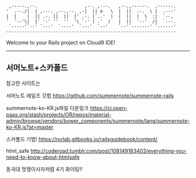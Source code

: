 
     ,-----.,--.                  ,--. ,---.   ,--.,------.  ,------.
    '  .--./|  | ,---. ,--.,--. ,-|  || o   \  |  ||  .-.  \ |  .---'
    |  |    |  || .-. ||  ||  |' .-. |`..'  |  |  ||  |  \  :|  `--, 
    '  '--'\|  |' '-' ''  ''  '\ `-' | .'  /   |  ||  '--'  /|  `---.
     `-----'`--' `---'  `----'  `---'  `--'    `--'`-------' `------'
    ----------------------------------------------------------------- 


Welcome to your Rails project on Cloud9 IDE!

--------------------------------------
서머노트+스카폴드
--------------------------------------

참고한 사이트는

서머노트 레일즈 깃헙
https://github.com/summernote/summernote-rails

summernote-ko-KR.js파일 다운링크
https://ci.open-paas.org/stash/projects/OR/repos/material-admin/browse/vendors/bower_components/summernote/lang/summernote-ko-KR.js?at=master

스카폴드 기법!
https://rorlab.gitbooks.io/railsguidebook/content/

html_safe
http://coderoad.tumblr.com/post/108149183403/everything-you-need-to-know-about-htmlsafe



동국대 멋쟁이사자처럼 4기 화이팅!!
